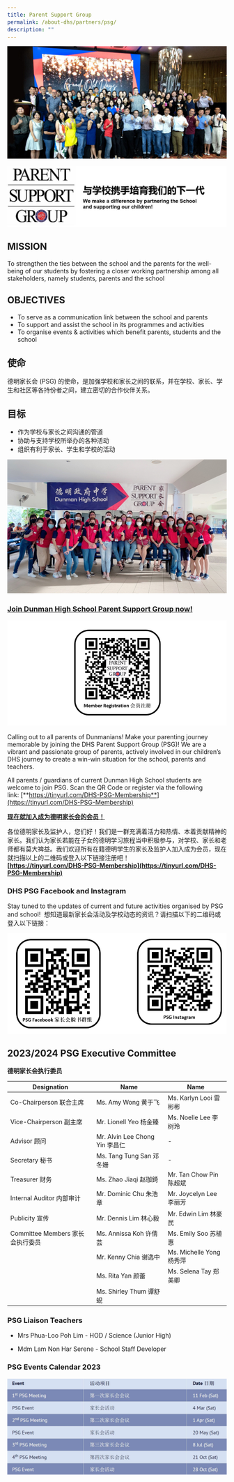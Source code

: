 ```yaml
---
title: Parent Support Group
permalink: /about-dhs/partners/psg/
description: ""
---
```

![](/images/Homepage/psg-web.jpeg)

![](/images/Homepage/PSG-header.jpg)

## **MISSION**

To strengthen the ties between the school and the parents for the well-being of our students by fostering a closer working partnership among all stakeholders, namely students, parents and the school

## **OBJECTIVES**

*   To serve as a communication link between the school and parents
*   To support and assist the school in its programmes and activities
*   To organise events & activities which benefit parents, students and the school

## **使命**

德明家长会 (PSG) 的使命，是加强学校和家长之间的联系，并在学校、家长、学生和社区等各持份者之间，建立密切的合作伙伴关系。

## **目标**

*   作为学校与家长之间沟通的管道
*   协助与支持学校所举办的各种活动
*   组织有利于家长、学生和学校的活动

![](/images/Homepage/psgpsg.jpeg)

### **[Join Dunman High School Parent Support Group now!](https://tinyurl.com/DHS-PSG-Membership)**

![](/images/icon.png)

Calling out to all parents of Dunmanians! Make your parenting journey memorable by joining the DHS Parent Support Group (PSG)! We are a vibrant and passionate group of parents, actively involved in our children’s DHS journey to create a win-win situation for the school, parents and teachers.

All parents / guardians of current Dunman High School students are welcome to join PSG. Scan the QR Code or register via the following link: [**https://tinyurl.com/DHS-PSG-Membership**](https://tinyurl.com/DHS-PSG-Membership)

[**现在就加入成为德明家长会的会员！**](https://tinyurl.com/DHS-PSG-Membership)

各位德明家长及监护人，您们好！我们是一群充满着活力和热情、本着贡献精神的家长。我们认为家长若能在子女的德明学习旅程当中积极参与，对学校、家长和老师都有莫大禆益。我们欢迎所有在籍德明学生的家长及监护人加入成为会员，现在就扫描以上的二维码或登入以下链接注册吧！  
**[https://tinyurl.com/DHS-PSG-Membership](https://tinyurl.com/DHS-PSG-Membership)**

### **DHS PSG Facebook and Instagram**

Stay tuned to the updates of current and future activities organised by PSG and school!  想知道最新家长会活动及学校动态的资讯？请扫描以下的二维码或登入以下链接：

![](/images/Homepage/psg%20social%20media%20qr%20code.png)

## **2023/2024 PSG Executive Committee**
 **德明家长会执行委员**
 
| Designation | Name | Name
| -------- | -------- | -------- |
| Co-Chairperson 联合主席 | Ms. Amy Wong 黄于飞  | Ms. Karlyn Looi 雷彬彬  |
| Vice-Chairperson 副主席  | Mr. Lionell Yeo 杨金臻 | Ms. Noelle Lee 李树玲   |
|Advisor 顾问| Mr. Alvin Lee Chong Yin 李昌仁| - |
|Secretary 秘书 | Ms. Tang Tung San 邓冬姗 | - | 
|Treasurer 财务 | Ms. Zhao Jiaqi 赵珈錡 | Mr. Tan Chow Pin 陈超斌| 
| Internal Auditor 内部审计| Mr. Dominic Chu  朱浩章 | Mr. Joycelyn Lee 李丽芳 | 
|Publicity 宣传 | Mr. Dennis Lim 林心毅 | Mr. Edwin Lim 林豪民 | Ms. Leong Wai May 梁慧媚 |
|Committee Members 家长会执行委员 | Ms. Annissa Koh 许倩芸 | Ms. Emily Soo 苏植惠| 
| | Mr. Kenny Chia 谢逸中| Ms. Michelle Yong 杨秀萍| 
| |Ms. Rita Yan 颜蕾| Ms. Selena Tay 郑美卿| 
| | Ms. Shirley Thum 谭舒蜺|
 
###  **PSG Liaison Teachers**
* Mrs Phua-Loo Poh Lim -
 HOD / Science (Junior High)

* Mdm Lam Non Har Serene - 
 School Staff Developer
 
###  **PSG Events Calendar 2023**
 ![](/images/Homepage/psg%20event%202023.png)